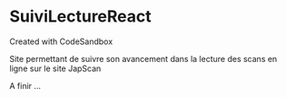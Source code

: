 # SuiviLectureReact
Created with CodeSandbox

Site permettant de suivre son avancement dans la lecture des scans en ligne sur le site JapScan

A finir ...
